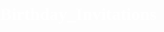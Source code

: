 # Birthday_Invitations

<html lang="id">
<head>
    <meta charset="UTF-8">
    <meta name="viewport" content="width=device-width, initial-scale=1.0">
    <title>Undangan Ulang Tahun Lita 32 - Black Owl Surabaya</title>
    <link href="https://fonts.googleapis.com/css2?family=Great+Vibes&family=Poppins:wght@300;400;700&display=swap" rel="stylesheet">
    <style>
        /* ========================================================== */
        /* CSS STYLES (GAYA) - Disesuaikan dengan Gambar */
        /* ========================================================== */

        :root {
            --color-black: #000000;
            --color-dark-grey: #1a1a1a;
            --color-gold: #FFD700; /* Warna emas dasar */
            --color-light-gold: #FFEA9F; /* Untuk variasi partikel */
            --color-cream: #FFFDD0; /* Untuk variasi partikel */
            --font-script: 'Great Vibes', cursive;
            --font-main: 'Poppins', sans-serif;
        }

        body {
            margin: 0;
            padding: 0;
            background-color: var(--color-black);
            color: white;
            font-family: var(--font-main);
            overflow-x: hidden;
        }

        /* ---------------------------------------------------------- */
        /* Background Animasi Partikel Emas Lebih Banyak Warna */
        /* ---------------------------------------------------------- */
        .particle-bg {
            position: fixed;
            top: 0;
            left: 0;
            width: 100%;
            height: 100%;
            pointer-events: none;
            overflow: hidden;
            z-index: 1;
            background-color: var(--color-black); /* Pastikan latar belakang dasar hitam */
        }

        .particle {
            position: absolute;
            border-radius: 50%;
            opacity: 0.8;
            animation: moveParticles linear infinite;
            filter: blur(0.5px); /* Memberi efek lembut seperti glitter */
        }

        @keyframes moveParticles {
            0% { transform: translateY(100vh) scale(0); opacity: 0; }
            20% { opacity: 0.6; }
            50% { opacity: 0.9; }
            80% { opacity: 0.6; }
            100% { transform: translateY(-10vh) scale(1); opacity: 0; }
        }

        /* ---------------------------------------------------------- */
        /* Container dan Border Persegi Panjang */
        /* ---------------------------------------------------------- */
        .container {
            position: relative;
            z-index: 10;
            display: flex;
            flex-direction: column;
            align-items: center;
            justify-content: center; /* Pusatkan vertikal */
            min-height: 100vh;
            text-align: center;
            padding: 20px;
        }

        .invitation-frame {
            background: rgba(0, 0, 0, 0.85); /* Sedikit transparan agar partikel terlihat */
            border: 4px solid var(--color-gold); /* Border tebal seperti gambar */
            padding: 40px 30px; /* Padding untuk konten di dalamnya */
            max-width: 500px;
            width: 90%; /* Lebar responsif */
            box-shadow: 0 0 30px rgba(255, 215, 0, 0.6); /* Efek glow emas */
            border-radius: 5px; /* Sedikit lengkungan pada border */
            position: relative;
        }

        /* Dekorasi Sudut Border (seperti di gambar) */
        .invitation-frame::before,
        .invitation-frame::after {
            content: '';
            position: absolute;
            background: var(--color-gold);
            width: 30px; /* Ukuran dekorasi */
            height: 4px;
        }
        .invitation-frame::before { top: -4px; left: -4px; } /* Sudut kiri atas */
        .invitation-frame::after { top: -4px; right: -4px; } /* Sudut kanan atas */

        .invitation-frame > :first-child { margin-top: 0; }
        .invitation-frame > :last-child { margin-bottom: 0; }

        /* Garis melengkung di sudut (menggunakan pseudo-elements lain) */
        .invitation-frame .corner-deco.top-left {
            position: absolute;
            top: -20px;
            left: -20px;
            width: 50px;
            height: 50px;
            border-top: 2px solid var(--color-gold);
            border-left: 2px solid var(--color-gold);
            border-top-left-radius: 20px;
            transform: rotate(45deg); /* Rotasi agar terlihat melengkung */
        }
         .invitation-frame .corner-deco.top-right {
            position: absolute;
            top: -20px;
            right: -20px;
            width: 50px;
            height: 50px;
            border-top: 2px solid var(--color-gold);
            border-right: 2px solid var(--color-gold);
            border-top-right-radius: 20px;
            transform: rotate(-45deg);
        }
        /* Tambahkan untuk bawah jika diperlukan */

        /* ---------------------------------------------------------- */
        /* Header Teks (Undangan Ulang Tahun, Lita, 32) */
        /* ---------------------------------------------------------- */
        .header-content {
            margin-bottom: 30px;
        }

        .title-sub {
            font-size: 1em; /* Lebih kecil seperti di gambar */
            letter-spacing: 2px;
            color: white; /* Putih/Cream seperti di gambar */
            margin-bottom: 5px;
            font-weight: 300;
        }

        .title-name {
            font-family: var(--font-script);
            font-size: 5em; /* Disesuaikan agar pas di frame */
            line-height: 1.1;
            color: var(--color-gold);
            text-shadow: 0 0 15px rgba(255, 215, 0, 0.7);
            margin: 0; /* Hapus margin default h1 */
        }

        .title-age {
            font-size: 3.5em; /* Disesuaikan */
            color: white;
            line-height: 0.9;
            margin-top: -10px; /* Lebih dekat ke nama */
            font-weight: 700;
        }

        /* ---------------------------------------------------------- */
        /* Detail Acara & Countdown */
        /* ---------------------------------------------------------- */
        .details-section {
            margin-top: 20px;
        }

        .detail-item {
            margin: 10px 0;
            font-size: 1.05em;
            color: white;
            line-height: 1.4;
        }

        .detail-label {
            display: block;
            color: var(--color-gold);
            font-weight: 700;
            margin-bottom: 2px;
            font-size: 0.9em;
        }
        
        .dresscode {
            font-size: 1.2em;
            font-weight: 700;
            color: white; /* Dresscode putih seperti di gambar */
            margin-top: 25px;
        }
        .dresscode span {
             color: var(--color-gold); /* Highlight BLACK GOLD */
        }

        #countdown {
            margin: 30px 0 20px;
            padding: 15px 0;
            border-top: 1px dashed rgba(255, 215, 0, 0.5); /* Garis pemisah tipis */
            border-bottom: 1px dashed rgba(255, 215, 0, 0.5);
        }

        #countdown div {
            display: inline-block;
            margin: 0 8px;
        }

        .time-value {
            display: block;
            font-size: 2em; /* Lebih kecil agar pas */
            font-weight: 700;
            color: var(--color-gold);
            text-shadow: 0 0 8px rgba(255, 215, 0, 0.4);
        }

        .time-label {
            font-size: 0.7em;
            color: white;
        }
        
        /* ---------------------------------------------------------- */
        /* Lokasi & Peta */
        /* ---------------------------------------------------------- */
        .location-section {
            width: 100%;
            margin-top: 30px;
        }

        .map-container {
            border: 2px solid var(--color-gold);
            height: 250px;
            margin-top: 15px;
            overflow: hidden;
            box-shadow: 0 0 10px rgba(255, 215, 0, 0.4);
        }

        .map-container iframe {
            width: 100%;
            height: 100%;
            border: none;
        }

        .cta-button {
            background: var(--color-gold);
            color: var(--color-black);
            border: none;
            padding: 10px 20px;
            font-size: 1em;
            font-weight: 700;
            border-radius: 5px;
            cursor: pointer;
            margin-top: 20px;
            text-decoration: none;
            display: inline-block;
            transition: background 0.3s, transform 0.2s;
        }

        .cta-button:hover {
            background: var(--color-light-gold);
            transform: translateY(-2px);
        }

        .rsvp-section {
            margin-top: 40px;
            padding-top: 20px;
            border-top: 1px dashed rgba(255, 215, 0, 0.3);
        }
        .rsvp-section button {
            margin: 5px;
        }


        /* ---------------------------------------------------------- */
        /* Responsiveness */
        /* ---------------------------------------------------------- */
        @media (max-width: 600px) {
            .title-name {
                font-size: 4em;
            }
            .title-age {
                font-size: 2.5em;
            }
            .invitation-frame {
                padding: 30px 20px;
            }
            .time-value {
                font-size: 1.8em;
            }
            #countdown div {
                margin: 0 3px;
            }
            .detail-item {
                font-size: 1em;
            }
            .cta-button {
                padding: 10px 18px;
                font-size: 0.9em;
            }
        }

        @media (max-width: 400px) {
            .title-name {
                font-size: 3.5em;
            }
            .title-age {
                font-size: 2em;
            }
             .invitation-frame {
                padding: 25px 15px;
            }
            .time-value {
                font-size: 1.5em;
            }
            .dresscode {
                font-size: 1.1em;
            }
        }
    </style>
</head>
<body>

    <div class="particle-bg" id="particle-bg"></div>

    <div class="container">
        <div class="invitation-frame">
            <div class="corner-deco top-left"></div>
            <div class="corner-deco top-right"></div>
            <div class="header-content">
                <p class="title-sub">Undangan Ulang Tahun</p>
                <h1 class="title-name">Lita</h1>
                <h2 class="title-age">32</h2>
            </div>

            <div class="details-section">
                <p style="margin-top:0; font-size: 0.9em; color: rgba(255,255,255,0.9);">
                    Kami berbahagia mengundang Anda untuk merayakan hari spesial ini.
                </p>
                
                <div class="detail-item">
                    Sabtu, 28 Oktober 2025
                </div>

                <div class="detail-item">
                    Pukul 19.00 WIB
                </div>
                
                <div class="detail-item">
                    Black Owl Surabaya
                    <br>
                    <span style="font-size:0.8em; opacity:0.8;">[Alamat Lengkap Black Owl Surabaya]</span>
                </div>

                <p class="dresscode">Dresscode: <span>BLACK GOLD</span></p>
            </div>
            
            <h3 style="color:var(--color-gold); font-size:1.1em; margin-bottom:10px;">Waktu Menuju Acara</h3>
            <div id="countdown">
                <div><span class="time-value" id="days">00</span><span class="time-label">Hari</span></div>
                <div><span class="time-value" id="hours">00</span><span class="time-label">Jam</span></div>
                <div><span class="time-value" id="minutes">00</span><span class="time-label">Menit</span></div>
                <div><span class="time-value" id="seconds">00</span><span class="time-label">Detik</span></div>
            </div>

            <div class="location-section">
                <h3 style="color:var(--color-gold); font-size:1.1em;">Peta Lokasi</h3>
                
                <div class="map-container">
                    <iframe 
                        src="https://www.google.com/maps/embed?pb=!1m18!1m12!1m3!1d3957.5401340656045!2d112.73030281477543!3d-7.291702094770806!2m3!1f0!2f0!3f0!3m2!1i1024!2i768!4f13.1!3m3!1m2!1s0x2dd7fb773990b7a7%3A0x1d7c3d7e5d7d7d7!2sBlack%20Owl%20Surabaya!5e0!3m2!1sid!2sid!4v1678901234567!5m2!1sid!2sid" 
                        allowfullscreen="" 
                        loading="lazy" 
                        referrerpolicy="no-referrer-when-downgrade">
                    </iframe>
                </div>
                
                <a href="https://maps.app.goo.gl/YourBlackOwlLocationLink" target="_blank" class="cta-button">
                    Arahkan ke Lokasi (Google Maps)
                </a>
            </div>
            
            <div class="rsvp-section">
                <h3 style="color:var(--color-gold); font-size:1.1em;">Konfirmasi Kehadiran (RSVP)</h3>
                <p style="font-size:0.9em; opacity:0.9;">Mohon konfirmasi kehadiran Anda:</p>
                <button class="cta-button" onclick="alert('Terima kasih! RSVP Anda telah diterima.');">Saya Hadir</button>
                <button class="cta-button" style="background: white; color: black; margin-left: 10px;" onclick="alert('Kami akan merindukan kehadiran Anda!');">Maaf, Tidak Bisa Hadir</button>
            </div>
            
        </div>
        
        <p style="margin-top: 40px; font-size: 0.8em; color: #aaa; opacity:0.7;">Sampai bertemu di Black Owl!</p>

    </div>


    <script>
        // ----------------------------------------------------------
        // 1. Countdown Timer
        // ----------------------------------------------------------
        // Ganti dengan tanggal dan waktu acara Anda
        const targetDate = new Date("Oct 28, 2025 19:00:00").getTime(); 

        const countdownFunction = setInterval(function() {
            const now = new Date().getTime();
            const distance = targetDate - now;

            const days = Math.floor(distance / (1000 * 60 * 60 * 24));
            const hours = Math.floor((distance % (1000 * 60 * 60 * 24)) / (1000 * 60 * 60));
            const minutes = Math.floor((distance % (1000 * 60 * 60)) / (1000 * 60));
            const seconds = Math.floor((distance % (1000 * 60)) / 1000);

            document.getElementById("days").innerHTML = days < 10 ? '0' + days : days;
            document.getElementById("hours").innerHTML = hours < 10 ? '0' + hours : hours;
            document.getElementById("minutes").innerHTML = minutes < 10 ? '0' + minutes : minutes;
            document.getElementById("seconds").innerHTML = seconds < 10 ? '0' + seconds : seconds;

            if (distance < 0) {
                clearInterval(countdownFunction);
                document.getElementById("countdown").innerHTML = "<h3 style='color:var(--color-gold);'>ACARA SEDANG BERLANGSUNG!</h3>";
            }
        }, 1000);
        
        // ----------------------------------------------------------
        // 2. Background Animasi Partikel Emas Lebih Banyak Warna
        // ----------------------------------------------------------
        const particleContainer = document.getElementById('particle-bg');
        const numParticles = 80; // Jumlah partikel diperbanyak
        const particleColors = [
            'var(--color-gold)', 
            'var(--color-light-gold)', 
            'var(--color-cream)',
            'rgba(255, 255, 255, 0.7)' // Sedikit warna putih/perak
        ];

        for (let i = 0; i < numParticles; i++) {
            const particle = document.createElement('div');
            particle.classList.add('particle');
            
            const size = Math.random() * 4 + 1; // Ukuran 1px sampai 5px
            const left = Math.random() * 100; // Posisi 0% sampai 100%
            const duration = Math.random() * 20 + 10; // Durasi 10s sampai 30s
            const delay = Math.random() * 20; // Delay 0s sampai 20s
            const color = particleColors[Math.floor(Math.random() * particleColors.length)];

            particle.style.width = `${size}px`;
            particle.style.height = `${size}px`;
            particle.style.left = `${left}vw`;
            particle.style.animationDuration = `${duration}s`;
            particle.style.animationDelay = `${delay}s`;
            particle.style.backgroundColor = color;
            particle.style.opacity = Math.random() * 0.6 + 0.3; // Opacity bervariasi

            particleContainer.appendChild(particle);
        }
    </script>
</body>
</html>
            
